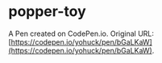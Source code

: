 # popper-toy

A Pen created on CodePen.io. Original URL: [https://codepen.io/yohuck/pen/bGaLKaW](https://codepen.io/yohuck/pen/bGaLKaW).


